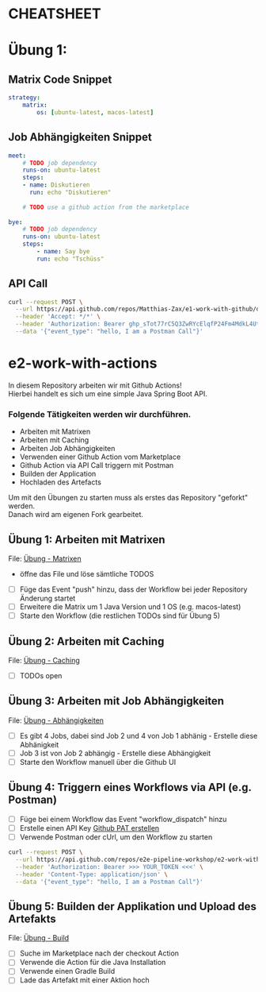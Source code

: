 # CHEATSHEET

# Übung 1: 
## Matrix Code Snippet
```yaml
strategy:
    matrix:
        os: [ubuntu-latest, macos-latest]
  ```
## Job Abhängigkeiten Snippet 
```yaml
meet:
    # TODO job dependency
    runs-on: ubuntu-latest
    steps:
    - name: Diskutieren
      run: echo "Diskutieren"
    
    # TODO use a github action from the marketplace
      
bye:
    # TODO job dependency
    runs-on: ubuntu-latest
    steps: 
        - name: Say bye
        run: echo "Tschüss"
  ```

## API Call
``` bash
curl --request POST \
  --url https://api.github.com/repos/Matthias-Zax/e1-work-with-github/dispatches \
  --header 'Accept: */*' \
  --header 'Authorization: Bearer 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' \
  --data '{"event_type": "hello, I am a Postman Call"}'
  ```


# e2-work-with-actions
In diesem Repository arbeiten wir mit Github Actions! <br> 
Hierbei handelt es sich um eine simple Java Spring Boot API. <br> 

### Folgende Tätigkeiten werden wir durchführen.
* Arbeiten mit Matrixen
* Arbeiten mit Caching
* Arbeiten Job Abhängigkeiten 
* Verwenden einer Github Action vom Marketplace
* Github Action via API Call triggern mit Postman
* Builden der Application
* Hochladen des Artefacts

Um mit den Übungen zu starten muss als erstes das Repository "geforkt" werden. <br>
Danach wird am eigenen Fork gearbeitet. 

## Übung 1: Arbeiten mit Matrixen
File: [Übung - Matrixen](.github/workflows/build-with-matrixen.yaml)
* öffne das File und löse sämtliche TODOS
- [ ] Füge das Event "push" hinzu, dass der Workflow bei jeder Repository Änderung startet
- [ ] Erweitere die Matrix um 1 Java Version und 1 OS (e.g. macos-latest)
- [ ] Starte den Workflow (die restlichen TODOs sind für Übung 5)

## Übung 2: Arbeiten mit Caching
File: [Übung - Caching](.github/workflows/caching.yml)
- [ ] TODOs open

## Übung 3: Arbeiten mit Job Abhängigkeiten
File: [Übung - Abhängigkeiten](.github/workflows/job-dependencies.yml)
- [ ] Es gibt 4 Jobs, dabei sind Job 2 und 4 von Job 1 abhänig - Erstelle diese Abhänigkeit
- [ ] Job 3 ist von Job 2 abhängig - Erstelle diese Abhängigkeit
- [ ] Starte den Workflow manuell über die Github UI

## Übung 4: Triggern eines Workflows via API (e.g. Postman)
- [ ] Füge bei einem Workflow das Event "workflow_dispatch" hinzu
- [ ] Erstelle einen API Key [Github PAT erstellen](https://docs.github.com/en/authentication/keeping-your-account-and-data-secure/creating-a-personal-access-token)
- [ ] Verwende Postman oder cUrl, um den Workflow zu starten
```bash
curl --request POST \
  --url https://api.github.com/repos/e2e-pipeline-workshop/e2-work-with-actions/dispatches \
  --header 'Authorization: Bearer >>> YOUR_TOKEN <<<' \
  --header 'Content-Type: application/json' \
  --data '{"event_type": "hello, I am a Postman Call"}'
  ```
  
  ## Übung 5: Builden der Applikation und Upload des Artefakts
  File: [Übung - Build](.github/workflows/build-with-matrixen.yaml)
- [ ] Suche im Marketplace nach der checkout Action
- [ ] Verwende die Action für die Java Installation
- [ ] Verwende einen Gradle Build
- [ ] Lade das Artefakt mit einer Aktion hoch